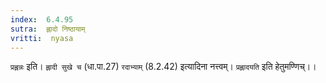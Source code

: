 ```yaml
---
index:  6.4.95
sutra:  ह्लादो निष्ठायाम्
vritti:  nyasa
---
```


`प्रह्लन्नः` इति। `ह्लादी सुखे च` (धा.पा.27) `रदाभ्याम्` (8.2.42) इत्यादिना नत्त्वम्। `प्रह्लादयति` इति हेतुमण्णिच्।।

